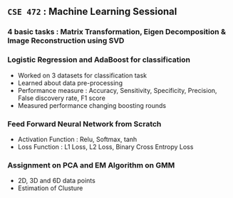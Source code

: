 ## **`CSE 472` : Machine Learning Sessional**

### 4 basic tasks  : Matrix Transformation, Eigen Decomposition & Image Reconstruction using SVD


### Logistic Regression and AdaBoost for classification
 -  Worked on 3 datasets for classification task
 -  Learned about data pre-processing
 -  Performance measure : Accuracy, Sensitivity, Specificity, Precision, False discovery rate, F1 score
 -  Measured performance changing boosting rounds  
 
### Feed Forward Neural Network from Scratch
 -  Activation Function : Relu, Softmax, tanh
 -  Loss Function : L1 Loss, L2 Loss, Binary Cross Entropy Loss  

### Assignment on PCA and EM Algorithm on GMM
  -   2D, 3D and 6D data points
  -   Estimation of Clusture
